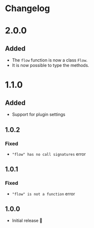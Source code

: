 # Changelog

# 2.0.0

## Added

- The `flow` function is now a class `Flow`.
- It is now possible to type the methods.

# 1.1.0

## Added

- Support for plugin settings

## 1.0.2

### Fixed

- `"flow" has no call signatures` error

## 1.0.1

### Fixed

- `"flow" is not a function` error

## 1.0.0

- Initial release 🎉